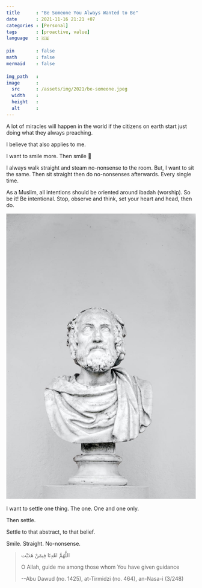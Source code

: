 ```yaml
---
title      : "Be Someone You Always Wanted to Be"
date       : 2021-11-16 21:21 +07
categories : [Personal]
tags       : [proactive, value]
language   : 🇬🇧

pin        : false
math       : false
mermaid    : false

img_path   : 
image      :
  src      : /assets/img/2021/be-someone.jpeg
  width    : 
  height   : 
  alt      : 
---
```


A lot of miracles will happen in the world if the citizens on earth start just doing what they always preaching.

I believe that also applies to me.

I want to smile more. Then smile 🙂

I always walk straight and steam no-nonsense to the room. But, I want to sit the same. Then sit straight then do no-nonsenses afterwards. Every single time.

As a Muslim, all intentions should be oriented around ibadah (worship). So be it! Be intentional. Stop, observe and think, set your heart and head, then do.

![philosopher](/assets/img/2021/be-someone.jpeg)

I want to settle one thing. The one. One and one only.

Then settle.

Settle to that abstract, to that belief.

Smile. Straight. No-nonsense.

> اللَّهُمَّ اهْدِنَا فِيمَنْ هَدَيْت
> 
> O Allah, guide me among those whom You have given guidance
> 
> --Abu Dawud (no. 1425), at-Tirmidzi (no. 464), an-Nasa-i (3/248)